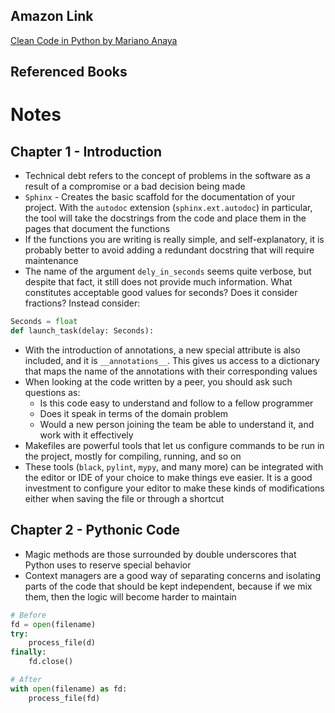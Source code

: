 ## Amazon Link
[Clean Code in Python by Mariano Anaya](https://www.amazon.com/Clean-Code-Python-maintainable-efficient/dp/1800560214)

## Referenced Books
# Notes
## Chapter 1 - Introduction
- Technical debt refers to the concept of problems in the software as a result of a compromise or a bad decision being made
- `Sphinx` - Creates the basic scaffold for the documentation of your project. With the `autodoc` extension (`sphinx.ext.autodoc`) in particular, the tool will take the docstrings from the code and place them in the pages that document the functions
- If the functions you are writing is really simple, and self-explanatory, it is probably better to avoid adding a redundant docstring that will require maintenance
- The name of the argument `dely_in_seconds` seems quite verbose, but despite that fact, it still does not provide much information. What constitutes acceptable good values for seconds? Does it consider fractions? Instead consider:
```python
Seconds = float
def launch_task(delay: Seconds):
```
- With the introduction of annotations, a new special attribute is also included, and it is `__annotations__`. This gives us access to a dictionary that maps the name of the annotations with their corresponding values
- When looking at the code written by a peer, you should ask such questions as:
	- Is this code easy to understand and follow to a fellow programmer
	- Does it speak in terms of the domain problem
	- Would a new person joining the team be able to understand it, and work with it effectively
- Makefiles are powerful tools that let us configure commands to be run in the project, mostly for compiling, running, and so on
- These tools (`black`, `pylint`, `mypy`, and many more) can be integrated with the editor or IDE of your choice to make things eve easier. It is a good investment to configure your editor to make these kinds of modifications either when saving the file or through a shortcut
## Chapter 2 - Pythonic Code
- Magic methods are those surrounded by double underscores that Python uses to reserve special behavior
- Context managers are a good way of separating concerns and isolating parts of the code that should be kept independent, because if we mix them, then the logic will become harder to maintain
```python
# Before
fd = open(filename)
try:
	process_file(d)
finally:
	fd.close()

# After
with open(filename) as fd:
	process_file(fd)
```